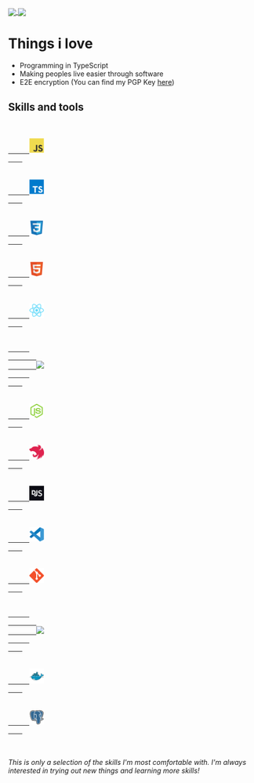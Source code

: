 <a href="https://github.com/anuraghazra/github-readme-stats">
  <picture>
    <source media="(prefers-color-scheme: dark)" srcset="https://github-readme-stats.vercel.app/api?username=hoersamu&count_private=true&show_icons=true&include_all_commits=true&hide_border=true&hide_title=true&theme=github_dark">
    <img align="center" src="https://github-readme-stats.vercel.app/api?username=hoersamu&count_private=true&show_icons=true&include_all_commits=true&hide_border=true&hide_title=true">
  </picture>
</a>
<a href="https://github.com/anuraghazra/github-readme-stats">
  <picture>
    <source media="(prefers-color-scheme: dark)" srcset="https://github-readme-stats.vercel.app/api/top-langs/?username=hoersamu&langs_count=3&hide_title=true&hide_border=true&theme=github_dark">
    <img align="center" src="https://github-readme-stats.vercel.app/api/top-langs/?username=hoersamu&langs_count=3&hide_title=true&hide_border=true">
  </picture>
</a>

# Things i love

- Programming in TypeScript
- Making peoples live easier through software
- E2E encryption (You can find my PGP Key [here](https://cdn.hoera.dev/gpg/samuel@hoera.dev.gpg))

## Skills and tools

<div display="flex"> 
  <code>
    <a href="https://developer.mozilla.org/docs/Web/JavaScript" title="JavaScript" referrerPolicy="no-referrer" target="_blank">
      <img height="30" src="https://raw.githubusercontent.com/devicons/devicon/master/icons/javascript/javascript-original.svg" />
    </a>
  </code>
  <code>
    <a href="https://www.typescriptlang.org/" title="TypeScript" referrerPolicy="no-referrer" target="_blank">
      <img height="30" src="https://raw.githubusercontent.com/devicons/devicon/master/icons/typescript/typescript-original.svg" />
    </a>
  </code>
  <code>
    <a href="https://developer.mozilla.org/docs/Web/CSS" title="CSS & SASS" referrerPolicy="no-referrer" target="_blank">
      <img height="30" src="https://raw.githubusercontent.com/devicons/devicon/master/icons/css3/css3-original.svg" />
    </a>
  </code>
  <code>
    <a href="https://developer.mozilla.org/docs/Glossary/HTML5" title="HTML" referrerPolicy="no-referrer" target="_blank">
      <img height="30" src="https://raw.githubusercontent.com/devicons/devicon/master/icons/html5/html5-original.svg" />
    </a>
  </code>
  <code>
    <a href="https://reactjs.org/" title="React" referrerPolicy="no-referrer" target="_blank">
      <img height="30" src="https://raw.githubusercontent.com/devicons/devicon/master/icons/react/react-original.svg" />
    </a>
  </code>
  <code>
    <a href="https://nextjs.org/" title="Next.js" referrerPolicy="no-referrer" target="_blank">
      <picture>
        <source media="(prefers-color-scheme: dark)" srcset="https://user-images.githubusercontent.com/14295796/186384811-f0aa54f4-1c67-4270-94e4-1ec8addcbb23.svg">
        <img height="30" src="https://user-images.githubusercontent.com/14295796/186382525-cd884a0b-0431-47d7-87be-efadfc13bf67.svg">
      </picture>
    </a>
  </code>
  <code>
    <a href="https://nodejs.org/" title="Node.js" referrerPolicy="no-referrer" target="_blank">
      <img height="30" src="https://raw.githubusercontent.com/devicons/devicon/master/icons/nodejs/nodejs-original.svg" />
    </a>
  </code>
  <code>
    <a href="https://nestjs.com/" title="Nest.js" referrerPolicy="no-referrer" target="_blank">
      <img height="30" src="https://raw.githubusercontent.com/devicons/devicon/master/icons/nestjs/nestjs-plain.svg" />
    </a>
  </code>
  <code>
    <a href="https://discord.js.org/" title="Discord.js" referrerPolicy="no-referrer" target="_blank">
      <img height="30" src="https://raw.githubusercontent.com/devicons/devicon/master/icons/discordjs/discordjs-original.svg" />
    </a>
  </code>
  <code>
    <a href="https://code.visualstudio.com/" title="Visual Studio Code" referrerPolicy="no-referrer" target="_blank">
      <img height="30" src="https://raw.githubusercontent.com/devicons/devicon/master/icons/vscode/vscode-original.svg" />
    </a>
  </code>
  <code>
    <a href="https://git-scm.com/" title="Git" referrerPolicy="no-referrer" target="_blank">
      <img height="30" src="https://raw.githubusercontent.com/devicons/devicon/master/icons/git/git-plain.svg" />
    </a>
  </code>
  <code>
    <a href="https://github.com/" title="GitHub" referrerPolicy="no-referrer" target="_blank">
      <picture>
        <source media="(prefers-color-scheme: dark)" srcset="https://user-images.githubusercontent.com/14295796/186387264-69660e5f-ff4f-43d6-90f6-c6b9f7abe2d8.svg">
        <img height="30" src="https://user-images.githubusercontent.com/14295796/186387042-ca54395f-0809-41ec-81bc-d52cd709aba8.svg">
      </picture>
    </a>
  </code>
  <code>
    <a href="https://www.docker.com/" title="Docker" referrerPolicy="no-referrer" target="_blank">
      <img height="30" src="https://raw.githubusercontent.com/devicons/devicon/master/icons/docker/docker-original.svg" />
    </a>
  </code>
  <code>
    <a href="https://www.postgresql.org/" title="PostgreSQL" referrerPolicy="no-referrer" target="_blank">
      <img height="30" src="https://raw.githubusercontent.com/devicons/devicon/master/icons/postgresql/postgresql-original.svg" />
    </a>
  </code>
 </div>
 <br/>
 
  _This is only a selection of the skills I'm most comfortable with. I'm always interested in trying out new things and learning more skills!_
